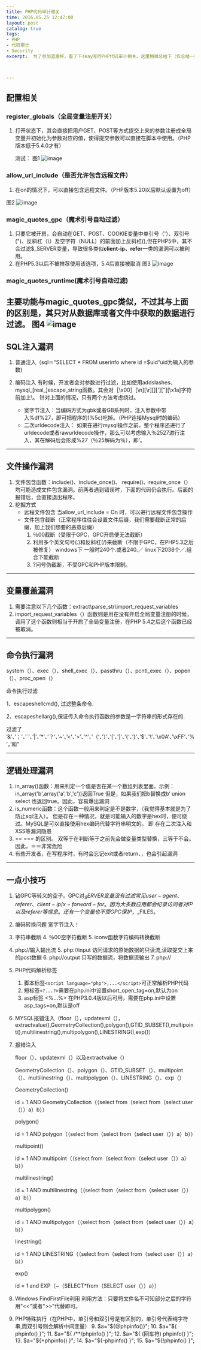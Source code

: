 ```yaml
---
title: PHP代码审计相关
time: 2016.05.25 12:47:00
layout: post
catalog: true
tags:
- PHP
- 代码审计
- Security
excerpt:  为了参加蓝盾杯，看了下seay写的PHP代码审计相关。这里稍微总结下（仅总结一些重要的）。



---
```


## 配置相关
### register_globals（全局变量注册开关）
1. 打开状态下，其会直接把用户GET、POST等方式提交上来的参数注册成全局变量并初始化为参数对应的值，使得提交参数可以直接在脚本中使用。（PHP版本低于5.4.0才有）

   测试：
   图1
   ![image](http://momomoxiaoxi.com/img/post/PHPsec/1.png)

### allow_url_include（是否允许包含远程文件）
1. 在on的情况下，可以直接包含远程文件。（PHP版本5.20以后默认设置为off）

  图2
  	![image](http://momomoxiaoxi.com/img/post/PHPsec/2.png)

### magic_quotes_gpc（魔术引号自动过滤）
1. 只要它被开启，会自动在GET、POST、COOKIE变量中单引号（'）、双引号(")、反斜杠（\）及空字符（NULL）的前面加上反斜杠(\),但在PHP5中，其不会过滤$_SERVER变量，导致很多类似**client-ip、refer**一类的漏洞可以被利用。
2. 在PHP5.3以后不被推荐使用该选项，5.4后直接被取消
    图3
    ![image](http://momomoxiaoxi.com/img/post/PHPsec/3.png)

### magic_quotes_runtime(魔术引号自动过滤)
主要功能与magic_quotes_gpc类似，不过其与上面的区别是，其只对从数据库或者文件中获取的数据进行过滤。
图4
	![image](http://momomoxiaoxi.com/img/post/PHPsec/4.png)
---

## SQL注入漏洞
1. 普通注入（sql＝“SELECT * FROM userinfo where id =$uid“uid为输入的参数)
2. 编码注入
   有时候，开发者会对参数进行过滤，比如使用addslashes、mysql_[real_]escape_string函数。其会对［\x00］[\n][\r][\][']["][\x1a]字符前加上\。
   针对上面的情况，只有两个方法考虑绕过。

   - 宽字节注入：当编码方式为gbk或者GB系列时，注入参数中带入%df%27，即可把程序的\(%5c)吃掉。（PHP连接Mysql时的编码）
   - 二次urldecode注入： 如果在进行mysql操作之前，整个程序还进行了urldecode或者rawurldecode操作，那么可以考虑输入％2527进行注入，其在解码后会形成%27（％25解码为％），即'。

---

## 文件操作漏洞
1. 文件包含函数：include()、include_once()、 require()、require_once（）均可能造成文件包含漏洞。前两者遇到错误时，下面的代码仍会执行。后面的报错后，会直接退出程序。
2. 挖掘方式
   - 远程文件包含
          当allow_url_include =  On 时，可以进行远程文件包含操作
   - 文件包含截断（正常程序往往会设置文件后缀，我们需要截断正常的后缀，加上我们想要的恶意后缀）
        1. ％00截断（受限于GPC，GPC开启便无法截断）
        2. 利用多个英文句号(.)和反斜杠(/)来截断（不限于GPC，在PHP5.3之后被修复）
            windows下 一般时240个.或者240.／ linux下2038个／.组合下能截断
        3. ?问号伪截断，不受GPC和PHP版本限制。

----

## 变量覆盖漏洞
1. 需要注意以下几个函数：extract\parse_str\import_request_variables
2. import_request_variables（）函数则是用在没有开启全局变量注册的时候，调用了这个函数则相当于开启了全局变量注册，在PHP 5.4之后这个函数已经被取消。

---

## 命令执行漏洞
system（）、exec（）、shell_exec（）、passthru（）、pcntl_exec（）、popen（）、proc_open（）

命令执行过滤

1、escapeshellcmd(), 过滤整条命令.

2、escapeshellarg(),保证传入命令执行函数的参数是一字符串的形式存在的.

过滤了
‘&’、’；’、’`’、’|’、’*’、’？’、’~’、’<’、’>’、’^’、’（’、’）’、’[‘、’]’、’{‘、’}’、’$’、’\’、’\x0A’、’\xFF’、’%’，’和”





----

## 逻辑处理漏洞
1. in_array()函数：用来判定一个值是否在某一个数组列表里面。示例：in_array('b',array('a','b','c'))返回True  但是，如果我们把b替换成b‘ union select  也返回true。因此，容易爆出漏洞
2. is_numeric函数：这个函数一般用来判定是不是数字，（我觉得基本就是为了防止sql注入）。  但是存在一种情况，就是可能输入的数字是hex时，便可绕过。MySQL是可以直接使用hex编码代替字符串明文的。  即 存在二次注入和XSS等漏洞隐患
3. == === 的区别。  双等于在判断等于之前先会做变量类型替换，三等于不会。因此，＝＝非常危险
4. 有些开发者，在写程序时，有时会忘记exit或者return、，也会引起漏洞

----

## 一点小技巧
1. 钻GPC等转义的空子。GPC对$_SERVER变量没有过滤 常见 user-agent、referer、client-ip/x-forward-for。因为大多数应用都会纪录访问者对IP以及referer等信息。还有一个变量也不受GPC保护，$_FILES。
2. 编码转换问题 宽字节注入！
3. 字符串截断 
   4. ％00空字符截断
   5. iconv函数字符编码转换截断
4. php://输入输出流
   5. php://input 访问请求的原始数据的只读流,读取提交上来的post数据
   6. php://output 只写的数据流，将数据流输出
      7. php://  
5. PHP代码解析标签
   1. 脚本标签```<script language="php">,...</script>```可正常解析PHP代码
   2. 短标签```<?...?>```需要在php.ini中设置short_open_tag=on,默认为on
   3. asp标签 <%...%> 在PHP3.0.4版以后可用，需要在php.ini中设置asp_tags=on,默认是off

6. MYSQL报错注入（floor（），updatexml（），extractvalue(),GeometryCollection(),polygon(),GTID_SUBSET(),multipoint(),multilinestring(),multipolygon(),LINESTRING(),exp()）
7. 报错注入


   	floor（）、updatexml（）以及extractvalue（）

   	GeometryCollection（）、polygon（）、GTID_SUBSET（）、multipoint（）、multilinestring（）、multipolygon（）、LINESTRING（）、exp（）

   	GeometryCollection()

   	id = 1 AND GeometryCollection（（select from（select from（select user（））a）b））

   	polygon()

   	id = 1 AND polygon（（select from（select from（select user（））a）b））

   	multipoint()

   	id = 1 AND multipoint（（select from（select from（select user（））a）b））

   	multilinestring()

   	id = 1 AND multilinestring（（select from（select from（select user（））a）b））

   	multipolygon()

   	id = 1 AND multipolygon（（select from（select from（select user（））a）b））

   	linestring()

   	id = 1 AND LINESTRING（（select from（select from（select user（））a）b））

   	exp()

   	id = 1 and EXP（~（SELECT*from（SELECT user（））a））

8. Windows FindFirstFile利用  利用方法：只要将文件名不可知部分之后的字符用"<<"或者">>"代替即可。
9. PHP特殊执行（在PHP中，单引号和双引号是有区别的，单引号代表纯字符串,而双引号则会解析中间变量）
   9. $a="${@phpinfo()}";
   10. $a="${ phpinfo() }";
   11. $a="${ /**/phpinfo() }";
   12. $a="${ (回车符)
      phpinfo() }";
   13. $a="${+phpinfo() }";
   14. $a="${-phpinfo() }";
   15. $a="${!phpinfo() }";


